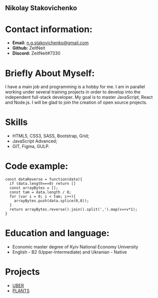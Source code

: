 ## Nikolay Stakovichenko

# Contact information:
* __Email:__ n.g.stakovichenko@gmail.com
* __Github:__ ZeitNeit
* __Discord:__ ZeitNeit#7330

# Briefly About Myself:
I have a main job and programming is a hobby for me. I am in parallel working under several training projects in order to develop into the independent full-stack developer. My goal is to master JavaScript, React and Node.js. I will be glad to join the creation of open source projects.

# Skills
* HTML5, CSS3, SASS, Bootstrap, Grid;
* JavaScript Advanced;
* GIT, Figma, GULP.

# Code example:
```
const dataReverse = function(data){
  if (data.length===0) return []
  const arrayBytes = [];
  const tam = data.length / 8;
  for (var i = 0; i < tam; i++){
    arrayBytes.push(data.splice(0,8));
  }
  return arrayBytes.reverse().join().split(',').map(v=>v*1);
}
```
# Education and language:
* Economic master degree of Kyiv National Economy University
* English - B2 (Upper-Intermediate) and Ukranian - Native

# Projects
* [UBER](адрес "https://zeitneit.github.io/UBER/") 
* [PLANTS](адрес "https://zeitneit.github.io/plants/") 
